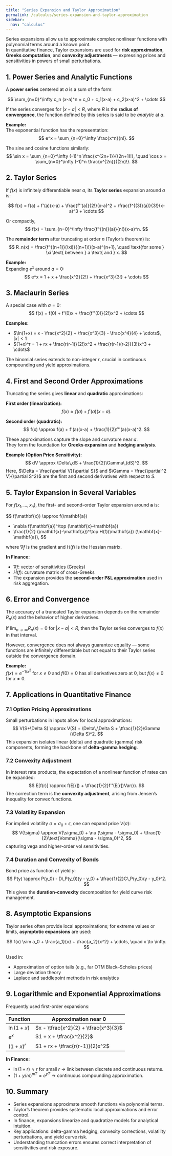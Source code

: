 ```yaml
---
title: "Series Expansion and Taylor Approximation"
permalink: /calculus/series-expansion-and-taylor-approximation
sidebar:
  nav: "calculus"
---
```


Series expansions allow us to approximate complex nonlinear functions with polynomial terms around a known point.  
In quantitative finance, Taylor expansions are used for **risk approximation**, **Greeks computation**, and **convexity adjustments** — expressing prices and sensitivities in powers of small perturbations.

## 1. Power Series and Analytic Functions

A **power series** centered at $a$ is a sum of the form:

$$
\sum_{n=0}^\infty c_n (x-a)^n = c_0 + c_1(x-a) + c_2(x-a)^2 + \cdots
$$

If the series converges for $|x-a|<R$, where $R$ is the **radius of convergence**, the function defined by this series is said to be *analytic* at $a$.

**Example:**  
The exponential function has the representation:
$$
e^x = \sum_{n=0}^\infty \frac{x^n}{n!}.
$$

The sine and cosine functions similarly:
$$
\sin x = \sum_{n=0}^\infty (-1)^n \frac{x^{2n+1}}{(2n+1)!}, \quad
\cos x = \sum_{n=0}^\infty (-1)^n \frac{x^{2n}}{(2n)!}.
$$

## 2. Taylor Series

If $f(x)$ is infinitely differentiable near $a$, its **Taylor series** expansion around $a$ is:

$$
f(x) = f(a) + f'(a)(x-a) + \frac{f''(a)}{2!}(x-a)^2 + \frac{f^{(3)}(a)}{3!}(x-a)^3 + \cdots
$$

Or compactly,
$$
f(x) = \sum_{n=0}^\infty \frac{f^{(n)}(a)}{n!}(x-a)^n.
$$

The **remainder term** after truncating at order $n$ (Taylor’s theorem) is:
$$
R_n(x) = \frac{f^{(n+1)}(\xi)}{(n+1)!}(x-a)^{n+1}, \quad \text{for some } \xi \text{ between } a \text{ and } x.
$$

**Example:**  
Expanding $e^x$ around $a=0$:
$$
e^x = 1 + x + \frac{x^2}{2!} + \frac{x^3}{3!} + \cdots
$$

## 3. Maclaurin Series

A special case with $a=0$:
$$
f(x) = f(0) + f'(0)x + \frac{f''(0)}{2!}x^2 + \cdots
$$

**Examples:**

- $\ln(1+x) = x - \frac{x^2}{2} + \frac{x^3}{3} - \frac{x^4}{4} + \cdots$, $|x|<1$
- $(1+x)^r = 1 + rx + \frac{r(r-1)}{2!}x^2 + \frac{r(r-1)(r-2)}{3!}x^3 + \cdots$

The binomial series extends to non-integer $r$, crucial in continuous compounding and yield approximations.

## 4. First and Second Order Approximations

Truncating the series gives **linear** and **quadratic** approximations:

**First order (linearization):**
$$
f(x) \approx f(a) + f'(a)(x-a).
$$

**Second order (quadratic):**
$$
f(x) \approx f(a) + f'(a)(x-a) + \frac{1}{2}f''(a)(x-a)^2.
$$

These approximations capture the slope and curvature near $a$.  
They form the foundation for **Greeks expansion** and **hedging analysis**.

**Example (Option Price Sensitivity):**
$$
dV \approx \Delta\,dS + \frac{1}{2}\Gamma\,(dS)^2.
$$
Here, $\Delta = \frac{\partial V}{\partial S}$ and $\Gamma = \frac{\partial^2 V}{\partial S^2}$ are the first and second derivatives with respect to $S$.

## 5. Taylor Expansion in Several Variables

For $f(x_1,\ldots,x_n)$, the first- and second-order Taylor expansion around $\mathbf{a}$ is:

$$
f(\mathbf{x}) \approx f(\mathbf{a})
+ \nabla f(\mathbf{a})^\top (\mathbf{x}-\mathbf{a})
+ \frac{1}{2} (\mathbf{x}-\mathbf{a})^\top H(f)(\mathbf{a}) (\mathbf{x}-\mathbf{a}),
$$

where $\nabla f$ is the gradient and $H(f)$ is the Hessian matrix.

**In Finance:**

- $\nabla f$: vector of sensitivities (Greeks)
- $H(f)$: curvature matrix of cross-Greeks
- The expansion provides the **second-order P&L approximation** used in risk aggregation.

## 6. Error and Convergence

The accuracy of a truncated Taylor expansion depends on the remainder $R_n(x)$ and the behavior of higher derivatives.

If $\lim_{n\to\infty} R_n(x)=0$ for $|x-a|<R$, then the Taylor series converges to $f(x)$ in that interval.

However, convergence does not always guarantee equality — some functions are infinitely differentiable but not equal to their Taylor series outside the convergence domain.

**Example:**  
$f(x) = e^{-1/x^2}$ for $x\neq 0$ and $f(0)=0$ has all derivatives zero at 0, but $f(x)\neq 0$ for $x\neq 0$.

## 7. Applications in Quantitative Finance

### 7.1 Option Pricing Approximations

Small perturbations in inputs allow for local approximations:
$$
V(S+\Delta S) \approx V(S) + \Delta\,\Delta S + \tfrac{1}{2}\Gamma (\Delta S)^2.
$$
This expansion isolates linear (delta) and quadratic (gamma) risk components, forming the backbone of **delta-gamma hedging**.

### 7.2 Convexity Adjustment

In interest rate products, the expectation of a nonlinear function of rates can be expanded:
$$
E[f(r)] \approx f(E[r]) + \tfrac{1}{2}f''(E[r])Var(r).
$$
The correction term is the **convexity adjustment**, arising from Jensen’s inequality for convex functions.

### 7.3 Volatility Expansion

For implied volatility $\sigma = \sigma_0 + \epsilon$, one can expand price $V(\sigma)$:
$$
V(\sigma) \approx V(\sigma_0) + \nu (\sigma - \sigma_0) + \tfrac{1}{2}\text{Vomma}(\sigma - \sigma_0)^2,
$$
capturing vega and higher-order vol sensitivities.

### 7.4 Duration and Convexity of Bonds

Bond price as function of yield $y$:
$$
P(y) \approx P(y_0) - D\,P(y_0)(y - y_0) + \tfrac{1}{2}C\,P(y_0)(y - y_0)^2.
$$
This gives the **duration-convexity** decomposition for yield curve risk management.

## 8. Asymptotic Expansions

Taylor series often provide local approximations; for extreme values or limits, **asymptotic expansions** are used:

$$
f(x) \sim a_0 + \frac{a_1}{x} + \frac{a_2}{x^2} + \cdots, \quad x \to \infty.
$$

Used in:

- Approximation of option tails (e.g., far OTM Black–Scholes prices)
- Large deviation theory
- Laplace and saddlepoint methods in risk analytics

## 9. Logarithmic and Exponential Approximations

Frequently used first-order expansions:

| Function | Approximation near 0 |
|-----------|---------------------|
| $\ln(1+x)$ | $x - \tfrac{x^2}{2} + \tfrac{x^3}{3}$ |
| $e^x$ | $1 + x + \tfrac{x^2}{2}$ |
| $(1+x)^r$ | $1 + rx + \tfrac{r(r-1)}{2}x^2$ |

**In Finance:**

- $\ln(1+r) \approx r$ for small $r$ → link between discrete and continuous returns.
- $(1+y/m)^{mT} \approx e^{yT}$ → continuous compounding approximation.

## 10. Summary

- Series expansions approximate smooth functions via polynomial terms.  
- Taylor’s theorem provides systematic local approximations and error control.  
- In finance, expansions linearize and quadratize models for analytical intuition.  
- Key applications: delta-gamma hedging, convexity corrections, volatility perturbations, and yield curve risk.  
- Understanding truncation errors ensures correct interpretation of sensitivities and risk exposure.
